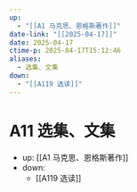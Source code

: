 ```yaml
---
up:
  - "[[A1 马克思、恩格斯著作]]"
date-link: "[[2025-04-17]]"
date: 2025-04-17
ctime-p: 2025-04-17T15:12:46
aliases:
  - 选集、文集
down:
  - "[[A119 选读]]"
---
```


# A11 选集、文集

- up: [[A1 马克思、恩格斯著作]]
- down:
	- [[A119 选读]]
